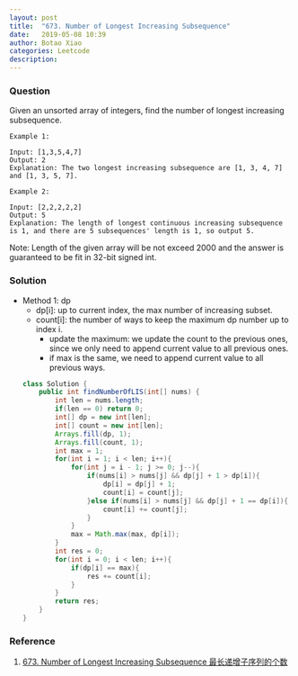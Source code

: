 ```yaml
---
layout: post
title:  "673. Number of Longest Increasing Subsequence"
date:   2019-05-08 10:39
author: Botao Xiao
categories: Leetcode
description:
---
```

### Question
Given an unsorted array of integers, find the number of longest increasing subsequence.

```
Example 1:

Input: [1,3,5,4,7]
Output: 2
Explanation: The two longest increasing subsequence are [1, 3, 4, 7] and [1, 3, 5, 7].

Example 2:

Input: [2,2,2,2,2]
Output: 5
Explanation: The length of longest continuous increasing subsequence is 1, and there are 5 subsequences' length is 1, so output 5.
```

Note: Length of the given array will be not exceed 2000 and the answer is guaranteed to be fit in 32-bit signed int. 

### Solution
* Method 1: dp
    * dp[i]: up to current index, the max number of increasing subset.
    * count[i]: the number of ways to keep the maximum dp number up to index i.
        * update the maximum: we update the count to the previous ones, since we only need to append current value to all previous ones.
        * if max is the same, we need to append current value to  all previous ways.
    ```Java
    class Solution {
        public int findNumberOfLIS(int[] nums) {
            int len = nums.length;
            if(len == 0) return 0;
            int[] dp = new int[len];
            int[] count = new int[len];
            Arrays.fill(dp, 1);
            Arrays.fill(count, 1);
            int max = 1;
            for(int i = 1; i < len; i++){
                for(int j = i - 1; j >= 0; j--){
                    if(nums[i] > nums[j] && dp[j] + 1 > dp[i]){
                        dp[i] = dp[j] + 1;
                        count[i] = count[j];
                    }else if(nums[i] > nums[j] && dp[j] + 1 == dp[i]){
                        count[i] += count[j];
                    }
                }
                max = Math.max(max, dp[i]);
            }
            int res = 0;
            for(int i = 0; i < len; i++){
                if(dp[i] == max){
                    res += count[i];
                }
            }
            return res;
        }
    }
    ```

### Reference
1. [673. Number of Longest Increasing Subsequence 最长递增子序列的个数](https://blog.csdn.net/lanchunhui/article/details/51611970)